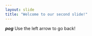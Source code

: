 ```yaml
---
layout: slide
title: "Welcome to our second slide!"
---
```

***pog***
Use the left arrow to go back!
